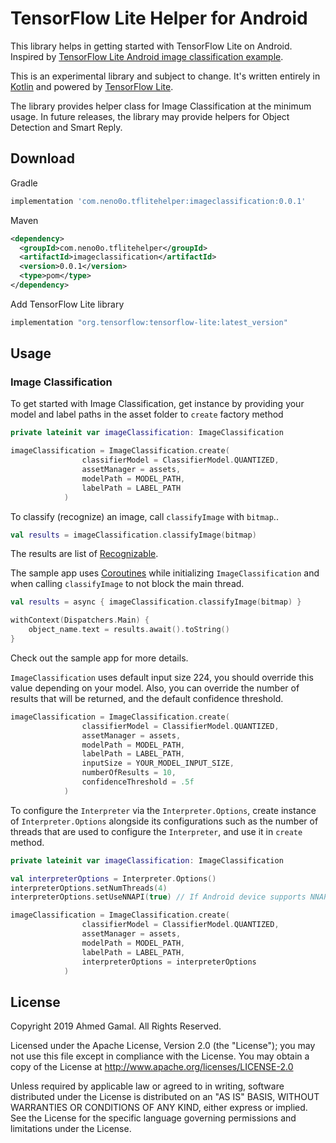 # TensorFlow Lite Helper for Android

This library helps in getting started with TensorFlow Lite on Android. Inspired by [TensorFlow Lite Android image classification example](https://www.tensorflow.org/lite/models/image_classification/android).

This is an experimental library and subject to change. It's written entirely in [Kotlin](https://kotlinlang.org/) and powered by [TensorFlow Lite](https://www.tensorflow.org/lite/).

The library provides helper class for Image Classification at the minimum usage. In future releases, the library may provide helpers for Object Detection and Smart Reply.

## Download
Gradle

```groovy
implementation 'com.neno0o.tflitehelper:imageclassification:0.0.1'
```

Maven

```xml
<dependency>
  <groupId>com.neno0o.tflitehelper</groupId>
  <artifactId>imageclassification</artifactId>
  <version>0.0.1</version>
  <type>pom</type>
</dependency>
```
Add TensorFlow Lite library
```groovy
implementation "org.tensorflow:tensorflow-lite:latest_version"
```
## Usage

### Image Classification
To get started with Image Classification, get instance by providing your model and label paths in the asset folder to `create` factory method
```kotlin
private lateinit var imageClassification: ImageClassification

imageClassification = ImageClassification.create(
                classifierModel = ClassifierModel.QUANTIZED,
                assetManager = assets,
                modelPath = MODEL_PATH,
                labelPath = LABEL_PATH
            )
```

To classify (recognize) an image, call `classifyImage` with `bitmap`..
```kotlin
val results = imageClassification.classifyImage(bitmap)
```

The results are list of [Recognizable](https://github.com/Neno0o/TensorflowLiteHelper/blob/master/imageclassification/src/main/java/com/neno0o/tflitehelper/imageclassification/Recognizable.kt).

The sample app uses [Coroutines](https://kotlinlang.org/docs/reference/coroutines-overview.html) while initializing `ImageClassification` and when calling `classifyImage` to not block the main thread. 
```kotlin
val results = async { imageClassification.classifyImage(bitmap) }

withContext(Dispatchers.Main) {
    object_name.text = results.await().toString()
}
```
Check out the sample app for more details.

`ImageClassification` uses default input size 224, you should override this value depending on your model. Also, you can override the number of results that will be returned, and the default confidence threshold.
```kotlin
imageClassification = ImageClassification.create(
                classifierModel = ClassifierModel.QUANTIZED,
                assetManager = assets,
                modelPath = MODEL_PATH,
                labelPath = LABEL_PATH,
                inputSize = YOUR_MODEL_INPUT_SIZE,
                numberOfResults = 10,
                confidenceThreshold = .5f
            )
``` 

To configure the `Interpreter` via the `Interpreter.Options`, create instance of `Interpreter.Options` alongside its configurations such as the number of threads that are used to configure the `Interpreter`, and use it in `create` method. 
```kotlin
private lateinit var imageClassification: ImageClassification

val interpreterOptions = Interpreter.Options()
interpreterOptions.setNumThreads(4)
interpreterOptions.setUseNNAPI(true) // If Android device supports NNAPI

imageClassification = ImageClassification.create(
                classifierModel = ClassifierModel.QUANTIZED,
                assetManager = assets,
                modelPath = MODEL_PATH,
                labelPath = LABEL_PATH,
                interpreterOptions = interpreterOptions
            )
```

## License
Copyright 2019 Ahmed Gamal. All Rights Reserved.

Licensed under the Apache License, Version 2.0 (the "License");
you may not use this file except in compliance with the License.
You may obtain a copy of the License at
    http://www.apache.org/licenses/LICENSE-2.0
    
Unless required by applicable law or agreed to in writing, software
distributed under the License is distributed on an "AS IS" BASIS,
WITHOUT WARRANTIES OR CONDITIONS OF ANY KIND, either express or implied.
See the License for the specific language governing permissions and
limitations under the License.